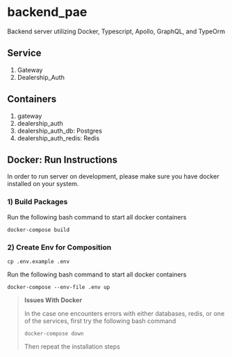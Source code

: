 # backend_pae

Backend server utilizing Docker, Typescript, Apollo, GraphQL, and TypeOrm

## Service

1. Gateway
2. Dealership_Auth

## Containers

1. gateway
2. dealership_auth
3. dealership_auth_db: Postgres
4. dealership_auth_redis: Redis

## Docker: Run Instructions

In order to run server on development, please make sure you have docker installed on your system.

### 1) Build Packages

Run the following bash command to start all docker containers

```console
docker-compose build
```

### 2) Create Env for Composition

```
cp .env.example .env
```

Run the following bash command to start all docker containers

```console
docker-compose --env-file .env up
```

> **Issues With Docker**
>
> In the case one encounters errors with either databases, redis, or one of the services, first try the following bash command
>
> ```console
> docker-compose down
> ```
>
> Then repeat the installation steps
